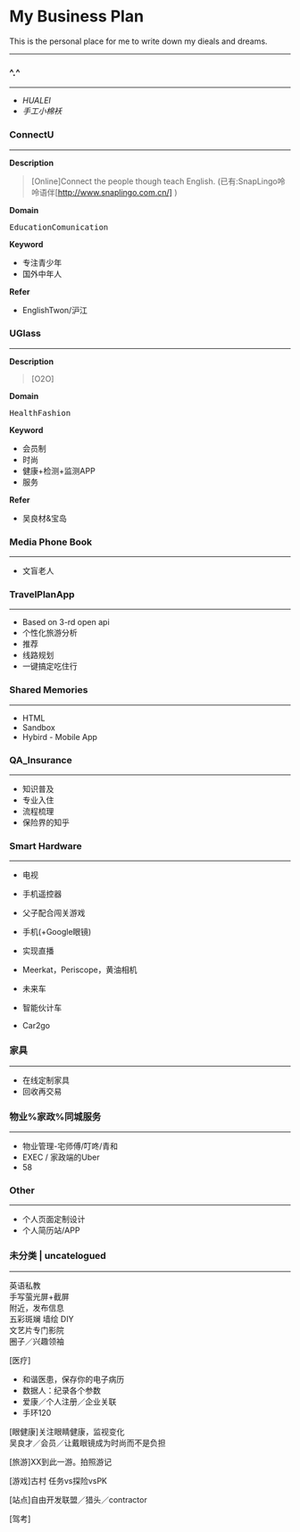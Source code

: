My Business Plan
==============

This is the personal place for me to write down my dieals and dreams.

---------------

### ^.^
------------------
- *HUALEI*
- *手工小棉袄*


### ConnectU
------------------
**Description**
>[Online]Connect the people though teach English. (已有:SnapLingo呤呤语伴[http://www.snaplingo.com.cn/] )

**Domain**

<kbd>Education</kbd><kbd>Comunication</kbd>

**Keyword**
- 专注青少年
- 国外中年人

**Refer**
- EnglishTwon/沪江


### UGlass
-------------
**Description**
>[O2O]

**Domain**

<kbd>Health</kbd><kbd>Fashion</kbd>

**Keyword**
- 会员制
- 时尚
- 健康+检测+监测APP
- 服务

**Refer**
- 吴良材&宝岛


### Media Phone Book
----------------------------------
- 文盲老人

### TravelPlanApp
--------------------------------
- Based on 3-rd open api
- 个性化旅游分析
- 推荐
- 线路规划
- 一键搞定吃住行 

### Shared Memories
--------------------------------
- HTML
- Sandbox
- Hybird - Mobile App


### QA_Insurance
---------------------------
- 知识普及
- 专业入住
- 流程梳理
- 保险界的知乎


### Smart Hardware
---------------------------
- 电视
 - 手机遥控器
 - 父子配合闯关游戏

- 手机(+Google眼镜)
 - 实现直播
 - Meerkat，Periscope，黄油相机

- 未来车
 - 智能伙计车
 - Car2go

 
### 家具
-------------------
- 在线定制家具
- 回收再交易 
 
### 物业%家政%同城服务
-------------------
- 物业管理-宅师傅/叮咚/青和
- EXEC / 家政端的Uber 
- 58


### Other
 -------------
- 个人页面定制设计
- 个人简历站/APP


### 未分类 | uncatelogued
-----------------------
英语私教   
手写萤光屏+截屏   
附近，发布信息   
五彩斑斓 墙绘 DIY   
文艺片专门影院    
圈子／兴趣领袖

[医疗]   
 - 和谐医患，保存你的电子病历    
 - 数据人：纪录各个参数    
 - 爱康／个人注册／企业关联
 - 手环120

[眼健康]关注眼睛健康，监视变化    
吴良才／会员／让戴眼镜成为时尚而不是负担

[旅游]XX到此一游。拍照游记

[游戏]古村 任务vs探险vsPK

[站点]自由开发联盟／猎头／contractor

[驾考]


